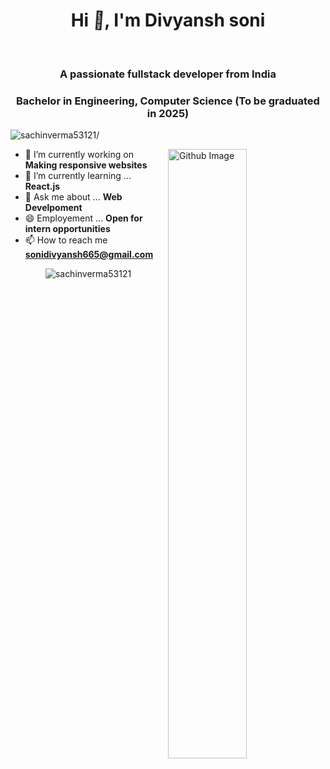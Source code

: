 <style> 
.wave {
  animation-name: wave-animation;  /* Refers to the name of your @keyframes element below */
  animation-duration: 2.5s;        /* Change to speed up or slow down */
  animation-iteration-count: infinite;  /* Never stop waving :) */
  transform-origin: 70% 70%;       /* Pivot around the bottom-left palm */
  display: inline-block;
}

@keyframes wave-animation {
    0% { transform: rotate( 0.0deg) }
   10% { transform: rotate(14.0deg) }  /* The following five values can be played with to make the waving more or less extreme */
   20% { transform: rotate(-8.0deg) }
   30% { transform: rotate(14.0deg) }
   40% { transform: rotate(-4.0deg) }
   50% { transform: rotate(10.0deg) }
   60% { transform: rotate( 0.0deg) }  /* Reset for the last half to pause */
  100% { transform: rotate( 0.0deg) }
}
</style>


<h1 align="center">Hi <span class="wave">👋</span>, I'm Divyansh soni</h1>
 <p align="center"><br/>
  
  
 
</p>

<h3 align="center">A passionate fullstack developer from India</h3>
<h3 align="center">Bachelor in Engineering, Computer Science (To be graduated in 2025)</h3>
<p align="left"> <img src=https://komarev.com/ghpvc/?username=divyansh-soni1 alt=sachinverma53121/></p>


<img width="50%" align="right" alt="Github Image" src="https://raw.githubusercontent.com/onimur/.github/master/.resources/git-header.svg" />


- 🔭 I’m currently working on **Making responsive websites**
- 🌱 I’m currently learning ... **React.js**
- 💬 Ask me about ... **Web Develpoment**
- 😄 Employement ... **Open for intern opportunities**
- 📫 How to reach me **sonidivyansh665@gmail.com**







<p align="center">
	<img style="margin: auto;" src=https://github-readme-stats.vercel.app/api?username=divyansh-soni1&show_icons=true alt=sachinverma53121 /> 
</p>




